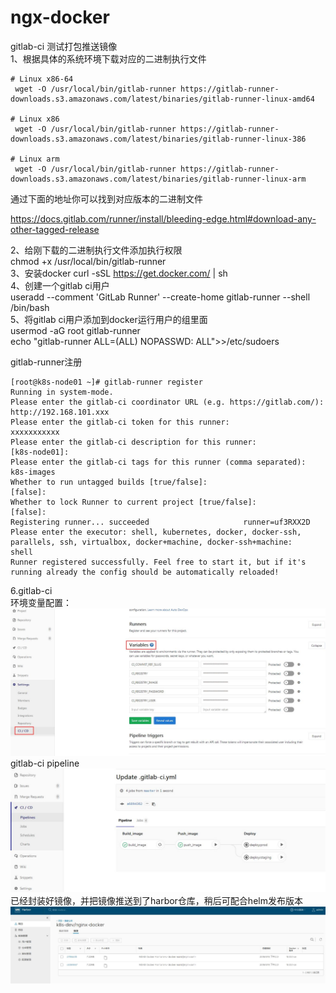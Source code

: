 # ngx-docker  
gitlab-ci 测试打包推送镜像  
1、根据具体的系统环境下载对应的二进制执行文件  
```
# Linux x86-64
 wget -O /usr/local/bin/gitlab-runner https://gitlab-runner-downloads.s3.amazonaws.com/latest/binaries/gitlab-runner-linux-amd64
 
# Linux x86
 wget -O /usr/local/bin/gitlab-runner https://gitlab-runner-downloads.s3.amazonaws.com/latest/binaries/gitlab-runner-linux-386
 
# Linux arm
 wget -O /usr/local/bin/gitlab-runner https://gitlab-runner-downloads.s3.amazonaws.com/latest/binaries/gitlab-runner-linux-arm
```
通过下面的地址你可以找到对应版本的二进制文件  

https://docs.gitlab.com/runner/install/bleeding-edge.html#download-any-other-tagged-release

2、给刚下载的二进制执行文件添加执行权限  
 chmod +x /usr/local/bin/gitlab-runner  
3、安装docker
curl -sSL https://get.docker.com/ | sh  
4、创建一个gitlab ci用户  
useradd --comment 'GitLab Runner' --create-home gitlab-runner --shell /bin/bash  
5、将gitlab ci用户添加到docker运行用户的组里面  
usermod -aG root gitlab-runner  
echo "gitlab-runner ALL=(ALL) NOPASSWD: ALL">>/etc/sudoers  

gitlab-runner注册                    
```
[root@k8s-node01 ~]# gitlab-runner register
Running in system-mode.                                                                              
Please enter the gitlab-ci coordinator URL (e.g. https://gitlab.com/):
http://192.168.101.xxx
Please enter the gitlab-ci token for this runner:
xxxxxxxxxxx
Please enter the gitlab-ci description for this runner:
[k8s-node01]: 
Please enter the gitlab-ci tags for this runner (comma separated):
k8s-images
Whether to run untagged builds [true/false]:
[false]: 
Whether to lock Runner to current project [true/false]:
[false]: 
Registering runner... succeeded                     runner=uf3RXX2D
Please enter the executor: shell, kubernetes, docker, docker-ssh, parallels, ssh, virtualbox, docker+machine, docker-ssh+machine:
shell
Runner registered successfully. Feel free to start it, but if it's running already the config should be automatically reloaded! 
```
6.gitlab-ci  
环境变量配置：
![gitlab-ci-var](./pics/gitlab-ci-variables.jpg) 
gitlab-ci pipeline  
![gitlab-ci](./pics/gitlab-ci-job01.jpg)  
已经封装好镜像，并把镜像推送到了harbor仓库，稍后可配合helm发布版本  
![harbor](./pics/harbor-01.jpg)
